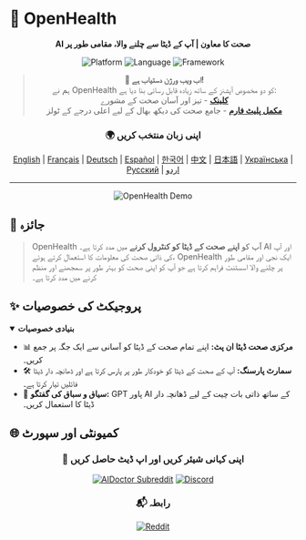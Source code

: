 # 🚀 **OpenHealth**

<div align="center">

**AI صحت کا معاون | آپ کے ڈیٹا سے چلنے والا، مقامی طور پر**

<p align="center">
  <img src="https://img.shields.io/badge/Platform-Web-blue?style=for-the-badge" alt="Platform">
  <img src="https://img.shields.io/badge/Language-TypeScript-blue?style=for-the-badge" alt="Language">
  <img src="https://img.shields.io/badge/Framework-Next.js-black?style=for-the-badge" alt="Framework">
</p>

> **📢 اب ویب ورژن دستیاب ہے!**  
> ہم نے OpenHealth کو دو مخصوص آپشنز کے ساتھ زیادہ قابل رسائی بنا دیا ہے:  
> **[کلینک](https://qna.open-health.me/)** - تیز اور آسان صحت کے مشورے  
> **[مکمل پلیٹ فارم](https://www.open-health.me/)** - جامع صحت کی دیکھ بھال کے لیے اعلی درجے کے ٹولز

### 🌍 اپنی زبان منتخب کریں
[English](../../README.md) | [Français](README.fr.md) | [Deutsch](README.de.md) | [Español](README.es.md) | [한국어](README.ko.md) | [中文](README.zh.md) | [日本語](README.ja.md) | [Українська](README.uk.md) | [Русский](README.ru.md) | [اردو](README.ur.md)

</div>

---

<p align="center">
  <img src="/intro/openhealth.avif" alt="OpenHealth Demo">
</p>

## 🌟 جائزہ

> OpenHealth آپ کو **اپنے صحت کے ڈیٹا کو کنٹرول کرنے** میں مدد کرتا ہے۔ AI اور آپ کی ذاتی صحت کی معلومات کا استعمال کرتے ہوئے،
> OpenHealth ایک نجی اور مقامی طور پر چلنے والا اسسٹنٹ فراہم کرتا ہے جو آپ کو اپنی صحت کو بہتر طور پر سمجھنے اور منظم کرنے میں مدد کرتا ہے۔

## ✨ پروجیکٹ کی خصوصیات

<details open>
<summary><b>بنیادی خصوصیات</b></summary>

- 📊 **مرکزی صحت ڈیٹا ان پٹ:** اپنے تمام صحت کے ڈیٹا کو آسانی سے ایک جگہ پر جمع کریں۔
- 🛠️ **سمارٹ پارسنگ:** آپ کے صحت کے ڈیٹا کو خودکار طور پر پارس کرتا ہے اور ڈھانچہ دار ڈیٹا فائلیں تیار کرتا ہے۔
- 🤝 **سیاق و سباق کی گفتگو:** GPT پاور AI کے ساتھ ذاتی بات چیت کے لیے ڈھانچہ دار ڈیٹا کا استعمال کریں۔

</details>

## 🌐 کمیونٹی اور سپورٹ

<div align="center">

### 💫 اپنی کہانی شیئر کریں اور اپ ڈیٹ حاصل کریں
[![AIDoctor Subreddit](https://img.shields.io/badge/r/AIDoctor-FF4500?style=for-the-badge&logo=reddit&logoColor=white)](https://www.reddit.com/r/AIDoctor/)
[![Discord](https://img.shields.io/badge/Discord-7289DA?style=for-the-badge&logo=discord&logoColor=white)](https://discord.gg/B9K654g4wf)

### 📬 رابطہ
[![Reddit](https://img.shields.io/badge/Reddit-FF4500?style=for-the-badge&logo=reddit&logoColor=white)](https://www.reddit.com/user/Dry_Steak30/)

</div> 